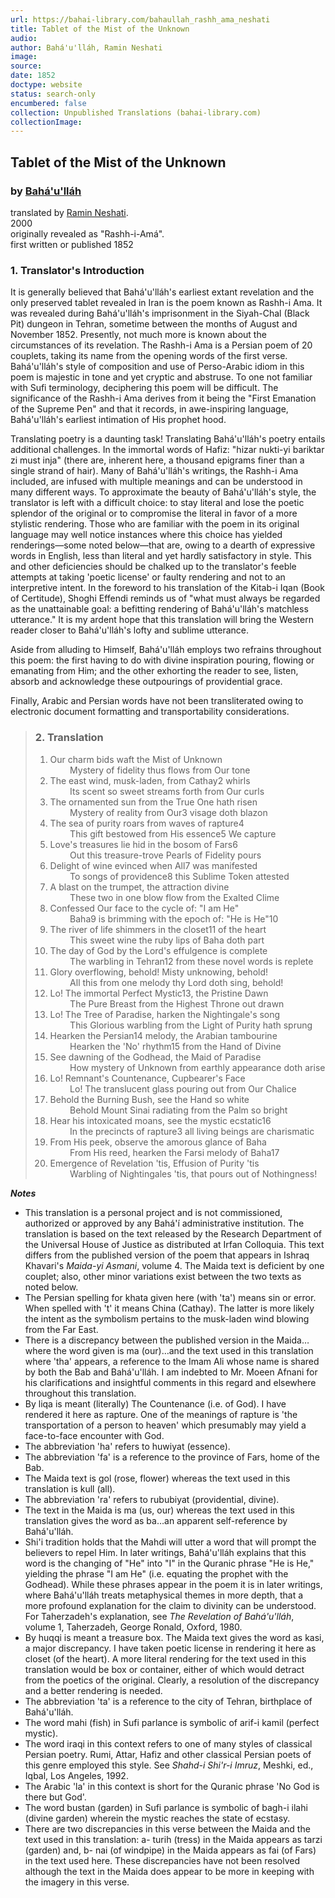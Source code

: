 ```yaml
---
url: https://bahai-library.com/bahaullah_rashh_ama_neshati
title: Tablet of the Mist of the Unknown
audio: 
author: Bahá'u'lláh, Ramin Neshati
image: 
source: 
date: 1852
doctype: website
status: search-only
encumbered: false
collection: Unpublished Translations (bahai-library.com)
collectionImage: 
---
```



## Tablet of the Mist of the Unknown

### by [Bahá'u'lláh](https://bahai-library.com/author/Bahá'u'lláh)

translated by [Ramin Neshati](https://bahai-library.com/author/Ramin%20Neshati).  
2000  
originally revealed as "Rashh-i-Amá".  
first written or published 1852


### 1\. Translator's Introduction

It is generally believed that Bahá'u'lláh's earliest extant revelation and the only preserved tablet revealed in Iran is the poem known as Rashh-i Ama. It was revealed during Bahá'u'lláh's imprisonment in the Siyah-Chal (Black Pit) dungeon in Tehran, sometime between the months of August and November 1852. Presently, not much more is known about the circumstances of its revelation. The Rashh-i Ama is a Persian poem of 20 couplets, taking its name from the opening words of the first verse. Bahá'u'lláh's style of composition and use of Perso-Arabic idiom in this poem is majestic in tone and yet cryptic and abstruse. To one not familiar with Sufi terminology, deciphering this poem will be difficult. The significance of the Rashh-i Ama derives from it being the "First Emanation of the Supreme Pen" and that it records, in awe-inspiring language, Bahá'u'lláh's earliest intimation of His prophet hood.

Translating poetry is a daunting task! Translating Bahá'u'lláh's poetry entails additional challenges. In the immortal words of Hafiz: "hizar nukti-yi bariktar zi must inja" (there are, inherent here, a thousand epigrams finer than a single strand of hair). Many of Bahá'u'lláh's writings, the Rashh-i Ama included, are infused with multiple meanings and can be understood in many different ways. To approximate the beauty of Bahá'u'lláh's style, the translator is left with a difficult choice: to stay literal and lose the poetic splendor of the original or to compromise the literal in favor of a more stylistic rendering. Those who are familiar with the poem in its original language may well notice instances where this choice has yielded renderings—some noted below—that are, owing to a dearth of expressive words in English, less than literal and yet hardly satisfactory in style. This and other deficiencies should be chalked up to the translator's feeble attempts at taking 'poetic license' or faulty rendering and not to an interpretive intent. In the foreword to his translation of the Kitab-i Iqan (Book of Certitude), Shoghi Effendi reminds us of "what must always be regarded as the unattainable goal: a befitting rendering of Bahá'u'lláh's matchless utterance." It is my ardent hope that this translation will bring the Western reader closer to Bahá'u'lláh's lofty and sublime utterance.

Aside from alluding to Himself, Bahá'u'lláh employs two refrains throughout this poem: the first having to do with divine inspiration pouring, flowing or emanating from Him; and the other exhorting the reader to see, listen, absorb and acknowledge these outpourings of providential grace.

Finally, Arabic and Persian words have not been transliterated owing to electronic document formatting and transportability considerations.

> ### 2\. Translation
> 
> 1.  Our charm bids waft the Mist of Unknown  
>             Mystery of fidelity thus flows from Our tone
> 2.  The east wind, musk-laden, from Cathay2 whirls  
>             Its scent so sweet streams forth from Our curls
> 3.  The ornamented sun from the True One hath risen  
>             Mystery of reality from Our3 visage doth blazon
> 4.  The sea of purity roars from waves of rapture4  
>             This gift bestowed from His essence5 We capture
> 5.  Love's treasures lie hid in the bosom of Fars6  
>             Out this treasure-trove Pearls of Fidelity pours
> 6.  Delight of wine evinced when All7 was manifested  
>             To songs of providence8 this Sublime Token attested
> 7.  A blast on the trumpet, the attraction divine  
>             These two in one blow flow from the Exalted Clime
> 8.  Confessed Our face to the cycle of: "I am He"  
>             Baha9 is brimming with the epoch of: "He is He"10
> 9.  The river of life shimmers in the closet11 of the heart  
>             This sweet wine the ruby lips of Baha doth part
> 10.  The day of God by the Lord's effulgence is complete  
>             The warbling in Tehran12 from these novel words is replete
> 11.  Glory overflowing, behold! Misty unknowing, behold!  
>             All this from one melody thy Lord doth sing, behold!
> 12.  Lo! The immortal Perfect Mystic13, the Pristine Dawn  
>             The Pure Breast from the Highest Throne out drawn
> 13.  Lo! The Tree of Paradise, harken the Nightingale's song  
>             This Glorious warbling from the Light of Purity hath sprung
> 14.  Hearken the Persian14 melody, the Arabian tambourine  
>             Hearken the 'No' rhythm15 from the Hand of Divine
> 15.  See dawning of the Godhead, the Maid of Paradise  
>             How mystery of Unknown from earthly appearance doth arise
> 16.  Lo! Remnant's Countenance, Cupbearer's Face  
>             Lo! The translucent glass pouring out from Our Chalice
> 17.  Behold the Burning Bush, see the Hand so white  
>             Behold Mount Sinai radiating from the Palm so bright
> 18.  Hear his intoxicated moans, see the mystic ecstatic16  
>             In the precincts of rapture3 all living beings are charismatic
> 19.  From His peek, observe the amorous glance of Baha  
>             From His reed, hearken the Farsi melody of Baha17
> 20.  Emergence of Revelation 'tis, Effusion of Purity 'tis  
>             Warbling of Nightingales 'tis, that pours out of Nothingness!

**_Notes_**

*   This translation is a personal project and is not commissioned, authorized or approved by any Bahá'í administrative institution. The translation is based on the text released by the Research Department of the Universal House of Justice as distributed at Irfan Colloquia. This text differs from the published version of the poem that appears in Ishraq Khavari's _Maida-yi Asmani_, volume 4. The Maida text is deficient by one couplet; also, other minor variations exist between the two texts as noted below.
*   The Persian spelling for khata given here (with 'ta') means sin or error. When spelled with 't' it means China (Cathay). The latter is more likely the intent as the symbolism pertains to the musk-laden wind blowing from the Far East.
*   There is a discrepancy between the published version in the Maida…where the word given is ma (our)…and the text used in this translation where 'tha' appears, a reference to the Imam Ali whose name is shared by both the Bab and Bahá'u'lláh. I am indebted to Mr. Moeen Afnani for his clarifications and insightful comments in this regard and elsewhere throughout this translation.
*   By liqa is meant (literally) The Countenance (i.e. of God). I have rendered it here as rapture. One of the meanings of rapture is 'the transportation of a person to heaven' which presumably may yield a face-to-face encounter with God.
*   The abbreviation 'ha' refers to huwiyat (essence).
*   The abbreviation 'fa' is a reference to the province of Fars, home of the Bab.
*   The Maida text is gol (rose, flower) whereas the text used in this translation is kull (all).
*   The abbreviation 'ra' refers to rububiyat (providential, divine).
*   The text in the Maida is ma (us, our) whereas the text used in this translation gives the word as ba…an apparent self-reference by Bahá'u'lláh.
*   Shi'i tradition holds that the Mahdi will utter a word that will prompt the believers to repel Him. In later writings, Bahá'u'lláh explains that this word is the changing of "He" into "I" in the Quranic phrase "He is He," yielding the phrase "I am He" (i.e. equating the prophet with the Godhead). While these phrases appear in the poem it is in later writings, where Bahá'u'lláh treats metaphysical themes in more depth, that a more profound explanation for the claim to divinity can be understood. For Taherzadeh's explanation, see _The Revelation of Bahá'u'lláh_, volume 1, Taherzadeh, George Ronald, Oxford, 1980.
*   By huqqi is meant a treasure box. The Maida text gives the word as kasi, a major discrepancy. I have taken poetic license in rendering it here as closet (of the heart). A more literal rendering for the text used in this translation would be box or container, either of which would detract from the poetics of the original. Clearly, a resolution of the discrepancy and a better rendering is needed.
*   The abbreviation 'ta' is a reference to the city of Tehran, birthplace of Bahá'u'lláh.
*   The word mahi (fish) in Sufi parlance is symbolic of arif-i kamil (perfect mystic).
*   The word iraqi in this context refers to one of many styles of classical Persian poetry. Rumi, Attar, Hafiz and other classical Persian poets of this genre employed this style. See _Shahd-i Shi'r-i Imruz_, Meshki, ed., Iqbal, Los Angeles, 1992.
*   The Arabic 'la' in this context is short for the Quranic phrase 'No God is there but God'.
*   The word bustan (garden) in Sufi parlance is symbolic of bagh-i ilahi (divine garden) wherein the mystic reaches the state of ecstasy.
*   There are two discrepancies in this verse between the Maida and the text used in this translation: a- turih (tress) in the Maida appears as tarzi (garden) and, b- nai (of windpipe) in the Maida appears as fai (of Fars) in the text used here. These discrepancies have not been resolved although the text in the Maida does appear to be more in keeping with the imagery in this verse.